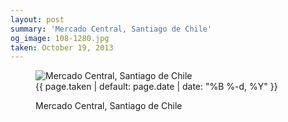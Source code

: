 ```yaml
---
layout: post
summary: 'Mercado Central, Santiago de Chile'
og_image: 108-1280.jpg
taken: October 19, 2013
---
```


<figure class="post">
<img alt="Mercado Central, Santiago de Chile" sizes="(min-width: 700px) 50vw, calc(100vw - 2rem)" src="{{ site.assets_url }}/108-640.jpg" srcset="{{ site.assets_url }}/108-1280.jpg 1280w, {{ site.assets_url }}/108-960.jpg 960w, {{ site.assets_url }}/108-640.jpg 640w, {{ site.assets_url }}/108-320.jpg 320w"/>
<figcaption>
<time>{{ page.taken | default: page.date | date: "%B %-d, %Y" }}</time>
<p>Mercado Central, Santiago de Chile</p>
</figcaption>
</figure>
